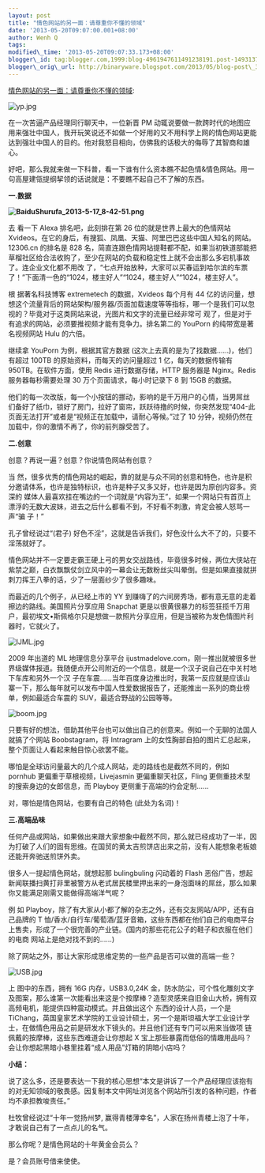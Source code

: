 ```yaml
--- 
layout: post 
title: "情色网站的另一面：请尊重你不懂的领域" 
date: '2013-05-20T09:07:00.001+08:00' 
author: Wenh Q
tags:
modified\_time: '2013-05-20T09:07:33.173+08:00' 
blogger\_id: tag:blogger.com,1999:blog-4961947611491238191.post-1493137635228295828
blogger\_orig\_url: http://binaryware.blogspot.com/2013/05/blog-post\_3957.html
---
```

[情色网站的另一面：请尊重你不懂的领域](http://www.oschina.net/news/40587/porn-site-another-side):

![](http://static.oschina.net/uploads/img/201305/18010825_ypdU.jpg "yp.jpg")

在一次苦逼产品经理同行聊天中，一位新晋 PM
动辄说要做一款跨时代的地图应用来强壮中国人，我开玩笑说还不如做一个好用的又不用科学上网的情色网站更能达到强壮中国人的目的。他对我怒目相向，仿佛我的话极大的侮辱了其智商和雄心。

好吧，那么我就来做一下科普，看一下谁有什么资本瞧不起色情&情色网站。用一句高屋建瓴提纲挈领的话说就是：不要瞧不起自己不了解的东西。

**一.数据**

**![](http://static.oschina.net/uploads/img/201305/18010825_W5pn.png "BaiduShurufa_2013-5-17_8-42-51.png")**

去 看一下 Alexa 排名吧，此刻排在第 26 位的就是世界上最大的色情网站
Xvideos。在它的身后，有搜狐、凤凰、天猫、阿里巴巴这些中国人知名的网站。12306.cn
的排名是 828
名，简直连跟色情网站提鞋都不配，如果当初铁道部能把草榴社区给合法收购了，至少在网站的负载和稳定性上就不会出那么多宕机事故了。连企业文化都不用改
了，“七点开始放种，大家可以买春运到哈尔滨的车票了！”下面清一色的“1024，楼主好人”“1024，楼主好人”“1024，楼主好人”。

根 据著名科技博客 extremetech 的数据，Xvideos 每个月有 44
亿的访问量，想想这个流量背后的网站架构/服务器/页面加载速度等等指标，哪一个是我们可以忽视的？毕竟对于这类网站来说，光图片和文字的流量已经非常可
观了，但是对于有追求的网站，必须要推视频才能有竞争力。排名第二的 YouPorn
的纯带宽是著名视频网站 Hulu 的六倍。

继续拿 YouPorn 为例，根据其官方数据
(这次上去真的是为了找数据……)，他们有超过 100TB
的原始资料，而每天的访问量超过 1 亿，每天的数据传输有
950TB。在软件方面，使用 Redis 进行数据存储，HTTP 服务器是 Nginx。Redis
服务器每秒需要处理 30 万个页面请求，每小时记录下 8 到 15GB 的数据。

他们的每一次改版，每一个小按钮的挪动，影响的是千万用户的心情，当男屌丝
们备好了纸巾，锁好了房门，拉好了窗帘，跃跃待撸的时候，你突然发现“404-此页面无法打开”或者是“视频正在加载中，请耐心等候。”过了
10 分钟，视频仍然在加载中，你的激情不再了，你的前列腺受苦了。

**二.创意**

创意？再说一遍？创意？你说情色网站有创意？

当
然，很多优秀的情色网站的崛起，靠的就是与众不同的创意和特色，也许是积分邀请体系，也许是独特标识，也许是种子又多又好，也许是因为原创内容多。资深的
媒体人最喜欢挂在嘴边的一个词就是“内容为王”，如果一个网站只有首页上漂浮的无数大波妹，进去之后什么都看不到，不好看不刺激，肯定会被人怒骂一声“骗
子！”

孔子曾经说过“(君子)
好色不淫”，这就是告诉我们，好色没什么大不了的，只要不淫荡就好了。

情色网站并不一定要走霸王硬上弓的男女交战路线，毕竟很多时候，两位大侠站在紫禁之巅，白衣飘飘仗剑立风中的一幕会让无数粉丝尖叫晕倒。但是如果直接就拼刺刀挥王八拳的话，少了一层面纱少了很多趣味。

而最近的几个例子，从已经上市的 YY
到赚嗨了的六间房秀场，都有意无意的走着擦边的路线。美国照片分享应用
Snapchat
更是以很黄很暴力的标签狂揽千万用户，最初埃文•斯佩格尔只是想做一款照片分享应用，但是当被称为发色情图片利器时，它就火了。

![](http://static.oschina.net/uploads/img/201305/18010825_MMED.jpg "IJML.jpg")

2009 年出道的 ML 地理信息分享平台
ijustmadelove.com，刚一推出就被很多世界级媒体报道。我随便点开公司附近的一个信息，就是一个汉子说自己在中关村地下车库和另外一个汉
子在车震……当年百度身边推出时，我第一反应就是应该山寨一下，那么每年就可以发布中国人性爱数据报告了，还能推出一系列的商业榜单，例如最适合车震的
SUV，最适合野战的公园等等。

![](http://static.oschina.net/uploads/img/201305/18010825_noRR.jpg "boom.jpg")

只要有好的想法，借助其他平台也可以做出自己的创意来。例如一个无聊的法国人就搞了个网站
Boobstagram，将 Intragram
上的女性胸部自拍的图片汇总起来，整个页面让人看起来触目惊心欲罢不能。

哪怕是全球访问量最大的几个成人网站，走的路线也是截然不同的，例如 pornhub
更偏重于草根视频，Livejasmin 更偏重聊天社区，Fling
更侧重技术型的搜索身边的女郎信息，而 Playboy 更侧重于高端的约会定制……

对，哪怕是情色网站，也要有自己的特色 (此处为名词)！

**三.高端品味**

任何产品或网站，如果做出来跟大家想象中截然不同，那么就已经成功了一半，因为打破了人们的固有思维。在国贸的黄太吉煎饼店出来之前，没有人能想象老板娘还能开奔驰送煎饼外卖。

很多人一提起情色网站，就想起那 bulingbuling 闪动着的 Flash
恶俗广告，想起新闻联播扫黄打非里被警方从老式居民楼里押出来的一身泡面味的屌丝，那么如果你又能满足刚需又能做得高端洋气呢？

例 如
Playboy，除了有大家从小都了解的杂志之外，还有交友网站/APP，还有自己品牌的
T
恤/香水/自行车/葡萄酒/蓝牙音箱，这些东西都在他们自己的电商平台上售卖，形成了一个很完善的产业链。(国内的那些花花公子的鞋子和衣服在他们的电商
网站上是绝对找不到的……)

除了网站之外，那让大家形成思维定势的一些产品是否可以做的高端一些？

![](http://static.oschina.net/uploads/img/201305/18010825_2Vb9.jpg "USB.jpg")

上 图中的东西，拥有 16G 内存，USB3.0,24K
金，防水防尘，可个性化雕刻文字及图案，那么谁第一次能看出来这是个按摩棒？造型灵感来自旧金山大桥，拥有双高频电机，能提供四种震动模式。并且做出这个
东西的设计人员，一个是
TiChang，英国皇家艺术学院的工业设计硕士，另一个是斯坦福大学工业设计学士，在做情色用品之前是研发水下镜头的。并且他们还有专门可以用来当做项
链佩戴的按摩棒，这些东西难道会让你想起 X
宝上那些暴露而低俗的情趣用品吗？会让你想起黑暗小巷里挂着“成人用品”灯箱的阴暗小店吗？

**小结：**

说了这么多，还是要表达一下我的核心思想“本文是讲诉了一个产品经理应该抱有的对无知领域的敬畏感。因复制本文中网址浏览各个网站所引发的各种问题，作者均不承担教唆责任。”

杜牧曾经说过“十年一觉扬州梦,
赢得青楼薄幸名”，人家在扬州青楼上泡了十年，才敢说自己有了一点点儿的名气。

那么你呢？是情色网站的十年黄金会员么？

是？会员账号借来使使。
